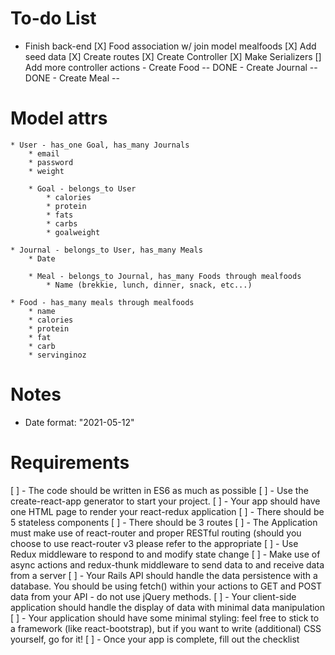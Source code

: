 # To-do List
* Finish back-end
    [X] Food association w/ join model mealfoods
    [X] Add seed data
    [X] Create routes
    [X] Create Controller
    [X] Make Serializers
    [] Add more controller actions
        - Create Food -- DONE
        - Create Journal -- DONE
        - Create Meal -- 

# Model attrs
    * User - has_one Goal, has_many Journals
        * email
        * password
        * weight

        * Goal - belongs_to User
            * calories
            * protein
            * fats
            * carbs
            * goalweight

    * Journal - belongs_to User, has_many Meals
        * Date
    
        * Meal - belongs_to Journal, has_many Foods through mealfoods
            * Name (brekkie, lunch, dinner, snack, etc...)

    * Food - has_many meals through mealfoods
        * name
        * calories
        * protein
        * fat
        * carb
        * servinginoz


# Notes
* Date format: "2021-05-12"

# Requirements

[ ] - The code should be written in ES6 as much as possible
[ ] - Use the create-react-app generator to start your project.
[ ] - Your app should have one HTML page to render your react-redux application
[ ] - There should be 5 stateless components
[ ] - There should be 3 routes
[ ] - The Application must make use of react-router and proper RESTful routing (should you choose to use react-router v3 please refer to the appropriate 
[ ] - Use Redux middleware to respond to and modify state change
[ ] - Make use of async actions and redux-thunk middleware to send data to and receive data from a server
[ ] - Your Rails API should handle the data persistence with a database. You should be using fetch() within your actions to GET and POST data from your API - do not use jQuery methods.
[ ] - Your client-side application should handle the display of data with minimal data manipulation
[ ] - Your application should have some minimal styling: feel free to stick to a framework (like react-bootstrap), but if you want to write (additional) CSS yourself, go for it!
[ ] - Once your app is complete, fill out the checklist